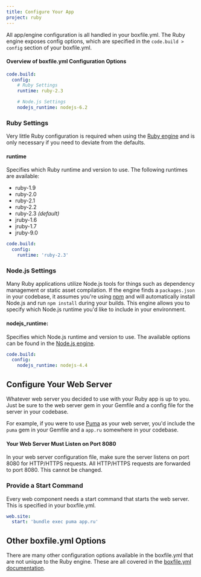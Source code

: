 ```yaml
---
title: Configure Your App
project: ruby
---
```


All app/engine configuration is all handled in your boxfile.yml. The Ruby engine exposes config options, which are specified in the `code.build > config` section of your boxfile.yml.

#### Overview of boxfile.yml Configuration Options
```yaml
code.build:
  config:
    # Ruby Settings
    runtime: ruby-2.3

    # Node.js Settings
    nodejs_runtime: nodejs-6.2
```

### Ruby Settings
Very little Ruby configuration is required when using the [Ruby engine](https://github.com/nanobox-io/nanobox-engine-ruby) and is only necessary if you need to deviate from the defaults.

#### runtime
Specifies which Ruby runtime and version to use. The following runtimes are available:

- ruby-1.9
- ruby-2.0
- ruby-2.1
- ruby-2.2
- ruby-2.3 *(default)*
- jruby-1.6
- jruby-1.7
- jruby-9.0

```yaml
code.build:
  config:
    runtime: 'ruby-2.3'
```

### Node.js Settings
Many Ruby applications utilize Node.js tools for things such as dependency management or static asset compilation. If the engine finds a `packages.json` in your codebase, it assumes you're using [npm](https://www.npmjs.com/) and will automatically install Node.js and run `npm install` during your builds. This engine allows you to specify which Node.js runtime you'd like to include in your environment.

#### nodejs_runtime:
Specifies which Node.js runtime and version to use. The available options can be found in the [Node.js engine](https://github.com/nanobox-io/nanobox-engine-nodejs#runtime).

```yaml
code.build:
  config:
    nodejs_runtime: nodejs-4.4
```

## Configure Your Web Server
Whatever web server you decided to use with your Ruby app is up to you. Just be sure to the web server gem in your Gemfile and a config file for the server in your codebase.

For example, if you were to use [Puma](https://github.com/puma/puma) as your web server, you'd include the `puma` gem in your Gemfile and a `app.ru` somewhere in your codebase.

#### Your Web Server Must Listen on Port 8080
In your web server configuration file, make sure the server listens on port 8080 for HTTP/HTTPS requests. All HTTP/HTTPS requests are forwarded to port 8080. This cannot be changed.

### Provide a Start Command
Every web component needs a start command that starts the web server. This is specified in your boxfile.yml.

```yaml
web.site:
  start: 'bundle exec puma app.ru'
```

## Other boxfile.yml Options
There are many other configuration options available in the boxfile.yml that are not unique to the Ruby engine. These are all covered in the [boxfile.yml documentation](https://docs.nanobox.io/app-config/boxfile/).
